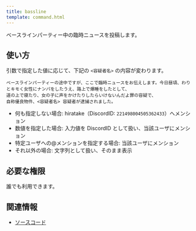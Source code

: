 ```yaml
---
title: bassline
template: command.html
---
```


ベースラインパーティー中の臨時ニュースを投稿します。

## 使い方

引数で指定した値に応じて、下記の `<容疑者名>` の内容が変わります。

```text
ベースラインパーティーの途中ですが、ここで臨時ニュースをお伝えします。今日昼頃、わりとキモく女性にナンパをしたうえ、路上で爆睡をしたとして、
道の上で寝たり、女の子に声をかけたりしたらいけないんだよ罪の容疑で、
自称優良物件、<容疑者名> 容疑者が逮捕されました。
```

- 何も指定しない場合: hiratake（DiscordID: `221498004505362433`）へメンション
- 数値を指定した場合: 入力値を DiscordID として扱い、当該ユーザにメンション
- 特定ユーザへの@メンションを指定する場合: 当該ユーザにメンション
- それ以外の場合: 文字列として扱い、そのまま表示

## 必要な権限

誰でも利用できます。

## 関連情報

- [ソースコード](https://github.com/jaoafa/jaotan.ts/blob/master/src/commands/bassline.ts)
